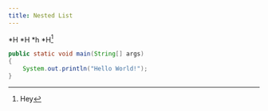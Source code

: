 ```yaml
---
title: Nested List
---
```


*H
	*H
	*h
*H[^1]

```java
public static void main(String[] args)
{
	System.out.println("Hello World!");
}
```

[^1]: Hey
